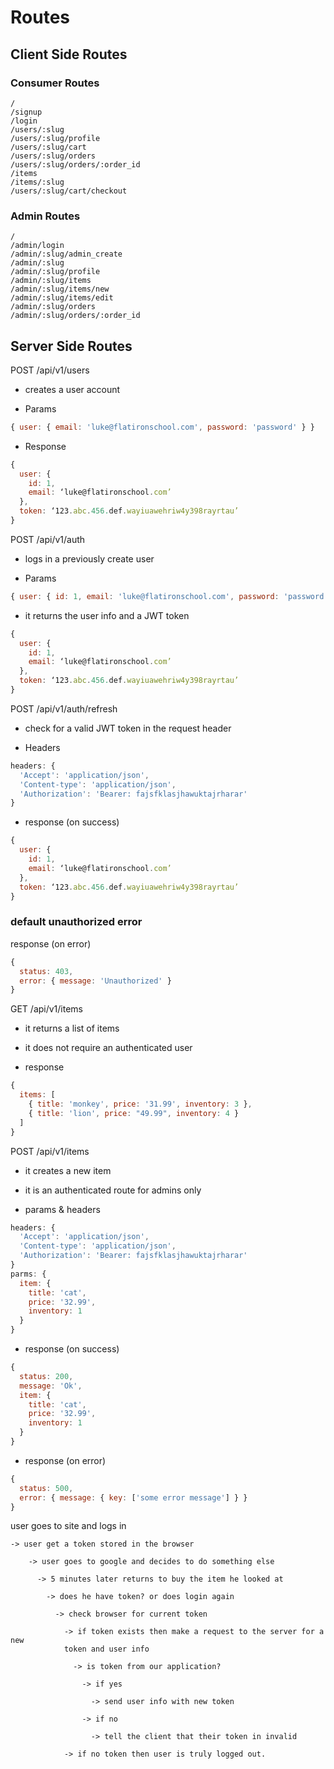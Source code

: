 # Routes 

## Client Side Routes

### Consumer Routes

```
/ 
/signup
/login
/users/:slug 
/users/:slug/profile
/users/:slug/cart
/users/:slug/orders
/users/:slug/orders/:order_id
/items
/items/:slug
/users/:slug/cart/checkout
```

### Admin Routes 

```
/
/admin/login
/admin/:slug/admin_create
/admin/:slug 
/admin/:slug/profile 
/admin/:slug/items
/admin/:slug/items/new
/admin/:slug/items/edit 
/admin/:slug/orders
/admin/:slug/orders/:order_id
```

## Server Side Routes 

POST /api/v1/users  
  - creates a user account 

  - Params 

  ```javascript
  { user: { email: 'luke@flatironschool.com', password: 'password' } }
  ```
  
  - Response

  ```javascript
  {
    user: {
      id: 1,
      email: ‘luke@flatironschool.com’ 
    }, 
    token: ‘123.abc.456.def.wayiuawehriw4y398rayrtau’	
  }
  ```

POST /api/v1/auth 
  - logs in a previously create user 

  - Params 

  ```javascript
  { user: { id: 1, email: 'luke@flatironschool.com', password: 'password' } }
  ```

  - it returns the user info and a JWT token 

  ```javascript
  {
    user: {
      id: 1,
      email: ‘luke@flatironschool.com’ 
    }, 
    token: ‘123.abc.456.def.wayiuawehriw4y398rayrtau’	
  }
  ```

POST /api/v1/auth/refresh 

  - check for a valid JWT token in the request header 

  - Headers

  ```javascript 
  headers: {
    'Accept': 'application/json',
    'Content-type': 'application/json',
    'Authorization': 'Bearer: fajsfklasjhawuktajrharar'
  }
  ```

  - response (on success)

  ```javascript
  {
    user: {
      id: 1,
      email: ‘luke@flatironschool.com’ 
    }, 
    token: ‘123.abc.456.def.wayiuawehriw4y398rayrtau’	
  }
  ```

### default unauthorized error 
  
  response (on error)

  ```javascript
  { 
    status: 403, 
    error: { message: 'Unauthorized' }
  }
  ```

  GET /api/v1/items 

  - it returns a list of items 
  - it does not require an authenticated user

  - response 

  ```javascript 
  {
    items: [
      { title: 'monkey', price: '31.99', inventory: 3 },
      { title: 'lion', price: "49.99", inventory: 4 }
    ]
  }
  ```

  POST /api/v1/items 

  - it creates a new item 

  - it is an authenticated route for admins only

  - params & headers 

  ```javascript 
  headers: {
    'Accept': 'application/json',
    'Content-type': 'application/json',
    'Authorization': 'Bearer: fajsfklasjhawuktajrharar'
  }
  parms: {
    item: {
      title: 'cat', 
      price: '32.99',
      inventory: 1 
    }
  }
  ```

  - response (on success)

  ```javascript 
  {
    status: 200, 
    message: 'Ok', 
    item: {
      title: 'cat', 
      price: '32.99',
      inventory: 1 
    }
  }
  ```

  - response (on error)

  ```javascript 
  {
    status: 500, 
    error: { message: { key: ['some error message'] } }
  }
  ```

  user goes to site and logs in 

    -> user get a token stored in the browser 

        -> user goes to google and decides to do something else 

          -> 5 minutes later returns to buy the item he looked at 

            -> does he have token? or does login again 

              -> check browser for current token

                -> if token exists then make a request to the server for a new 
                token and user info 

                  -> is token from our application? 

                    -> if yes 

                      -> send user info with new token 

                    -> if no

                      -> tell the client that their token in invalid
                    
                -> if no token then user is truly logged out.
